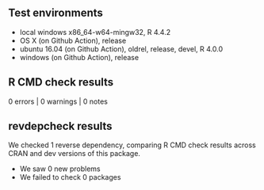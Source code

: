## Test environments
* local windows x86_64-w64-mingw32, R 4.4.2 
* OS X (on Github Action), release 
* ubuntu 16.04 (on Github Action), oldrel, release, devel, R 4.0.0 
* windows (on Github Action), release  

## R CMD check results

0 errors | 0 warnings | 0 notes


## revdepcheck results

We checked 1 reverse dependency, comparing R CMD check results across CRAN and dev versions of this package.

 * We saw 0 new problems
 * We failed to check 0 packages
